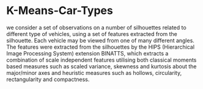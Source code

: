 # K-Means-Car-Types
we consider a set of observations on a number of silhouettes related to different type of vehicles, using a set of features extracted from the silhouette. Each vehicle may be viewed from one of many different angles. The features were extracted from the silhouettes by the HIPS (Hierarchical Image Processing System) extension BINATTS, which extracts a combination of scale independent features utilising both classical moments based measures such as scaled variance, skewness and kurtosis about the major/minor axes and heuristic measures such as hollows, circularity, rectangularity and compactness.
